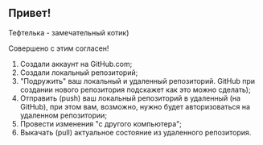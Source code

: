 ## Привет!

Тефтелька - замечательный котик)

Совершено с этим согласен!

1. Создали аккаунт на GitHub.com;
2. Создали локальный репозиторий;
3. "Подружить" ваш локальный и удаленный репозиторий. GitHub при создании нового репозитория подскажет как это можно сделать);
4. Отправить (push) ваш локальный репозиторий в удаленный (на GitHub), при этом вам, возможно, нужно будет авторизоваться на удаленном репозитории;
5. Провести изменения "с другого компьютера";
6. Выкачать (pull) актуальное состояние из удаленного репозитория.
